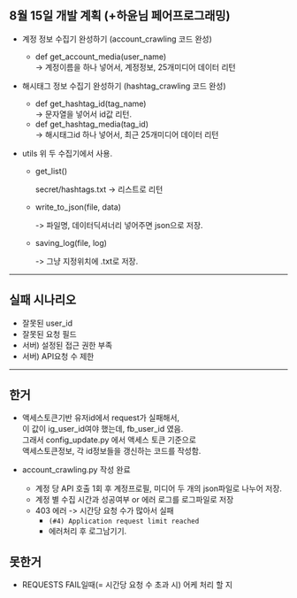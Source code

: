 
## 8월 15일 개발 계획 (+하윤님 페어프로그래밍)

- 계정 정보 수집기 완성하기
  (account_crawling 코드 완성)
  - def get_account_media(user_name)   
    -> 계정이름을 하나 넣어서, 계정정보, 25개미디어 데이터 리턴
    
- 해시태그 정보 수집기 완성하기
  (hashtag_crawling 코드 완성)
  - def get_hashtag_id(tag_name)   
    -> 문자열을 넣어서 id값 리턴.
  - def get_hashtag_media(tag_id)   
    -> 해시태그id 하나 넣어서, 최근 25개미디어 데이터 리턴
 

- utils
  위 두 수집기에서 사용.
  - get_list()
    
    secret/hashtags.txt -> 리스트로 리턴
    
  - write_to_json(file, data)
  
    -> 파일명, 데이터딕셔너리 넣어주면 json으로 저장.
  
  - saving_log(file, log)
  
    -> 그냥 지정위치에 .txt로 저장.


- - -
## 실패 시나리오

- 잘못된 user_id
- 잘못된 요청 필드
- 서버) 설정된 접근 권한 부족
- 서버) API요청 수 제한


- - - 

## 한거

- 액세스토큰기반 유저id에서 request가 실패해서,   
  이 값이 ig_user_id여야 했는데, fb_user_id 였음.   
  그래서 config_update.py 에서 액세스 토큰 기준으로   
  액세스토큰정보, 각 id정보들을 갱신하는 코드를 작성함.

- account_crawling.py 작성 완료
  - 계정 당 API 호출 1회 후 계정프로필, 미디어 두 개의 json파일로 나누어 저장.
  - 계정 별 수집 시간과 성공여부 or 에러 로그를 로그파일로 저장 
  - 403 에러 -> 시간당 요청 수가 많아서 실패
    - `(#4) Application request limit reached`
    - 에러처리 후 로그남기기.
  
## 못한거
- REQUESTS FAIL일때(= 시간당 요청 수 초과 시) 어케 처리 할 지
